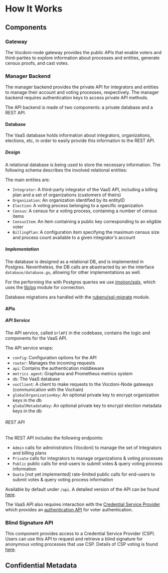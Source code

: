 # How It Works

## Components

### Gateway
The Vocdoni-node gateway provides the public APIs that enable voters and third-parties to explore information about processes and entities, generate census proofs, and cast votes. 

### Manager Backend
The manager backend provides the private API for integrators and entities to manage their account and voting processes, respectively. The manager backend requires authentication keys to access private API methods. 

The API backend is made of two components: a private database and a REST API. 

#### Database

The VaaS database holds information about integrators, organizations, elections, etc, in order to easily provide this information to the REST API. 

##### Design
A relational database is being used to store the necessary information. The following schema describes the involved relational entities:

The main entities are:
- `Integrator`: A third-party integrator of the VaaS API, including a billing plan and a set of organizations (customers of theirs)
- `Organization`: An organization identified by its entityID
- `Election`: A voting process belonging to a specific organization
- `Census`: A census for a voting process, containing a number of census items
- `CensusItem`: An item containing a public key corresponding to an eligible voter
- `BillingPlan`: A configuration item specifying the maximum census size and process count available to a given integrator's account

##### Implementation
The database is designed as a relational DB, and is implemented in Postgres. Nevertheless, the DB calls are abastracted by an the interface `database/database.go`, allowing for other implementations as well.

For the performing the with Postgres queries we use [jmoiron/sqlx](github.com/jmoiron/sqlx), which uses the [lib/pq](github.com/lib/pq) module for connection.

Database migrations ara handled with the [rubenv/sql-migrate](github.com/rubenv/sql-migrate) module.


#### APIs

##### API Service

The API service, called `UrlAPI` in the codebase, contains the logic and components for the VaaS API.

The API service wraps:
- `config`: Configuration options for the API
- `router`: Manages the incoming requests
- `api`: Contains the authentication middleware
- `metrics agent`: Graphana and Prometheus metrics system
- `db`: The VaaS database
- `vocClient`: A client to make requests to the Vocdoni-Node gateways (communication with the Vochain)
- `globalOrganizationKey`: An optional private key to encrypt organization keys in the db
- `globalMetadataKey`: An optional private key to encrypt election metadata keys in the db

###### REST API
The REST API includes the following endpoints:
- `Admin` calls for administrators (Vocdoni) to manage the set of Integrators and billing plans
- `Private` calls for integrators to manage organizations & voting processes
- `Public` public calls for end-users to submit votes & query voting process information
- `Quota` [not yet implemented] rate-limited public calls for end-users to submit votes & query voting process information

Available by default under `/api`.
A detailed version of the API can be found [here](/urlapi/README.md).

The VaaS API also requires interaction with the [Credential Service Provider](https://github.com/vocdoni/blind-csp) which provides an [authentication API](census/off-chain-csp.md) for voter authentication. 


### Blind Signature API
This component provides access to a Credential Service Provider (CSP). Users can use this API to request and retrieve a blind signature for anonymous voting processes that use CSP. Details of CSP voting is found [here](census/off-chain-csp.md). 

## Confidential Metadata